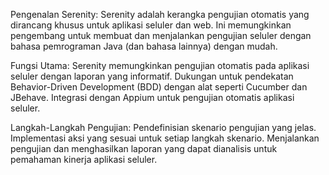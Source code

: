 Pengenalan Serenity:
Serenity adalah kerangka pengujian otomatis yang dirancang khusus untuk aplikasi seluler dan web.
Ini memungkinkan pengembang untuk membuat dan menjalankan pengujian seluler dengan bahasa pemrograman Java (dan bahasa lainnya) dengan mudah.

Fungsi Utama:
Serenity memungkinkan pengujian otomatis pada aplikasi seluler dengan laporan yang informatif.
Dukungan untuk pendekatan Behavior-Driven Development (BDD) dengan alat seperti Cucumber dan JBehave.
Integrasi dengan Appium untuk pengujian otomatis aplikasi seluler.

Langkah-Langkah Pengujian:
Pendefinisian skenario pengujian yang jelas.
Implementasi aksi yang sesuai untuk setiap langkah skenario.
Menjalankan pengujian dan menghasilkan laporan yang dapat dianalisis untuk pemahaman kinerja aplikasi seluler.